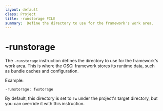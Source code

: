 ```yaml
---
layout: default
class: Project
title: -runstorage FILE
summary:  Define the directory to use for the framework's work area.
---
```


# -runstorage

The `-runstorage` instruction defines the directory to use for the framework's work area. This is where the OSGi framework stores its runtime data, such as bundle caches and configuration.

Example:

```
-runstorage: fwstorage
```

By default, this directory is set to `fw` under the project's target directory, but you can override it with this instruction.
